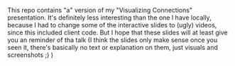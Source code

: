 This repo contains "a" version of my "Visualizing Connections" presentation. It's definitely less interesting than the one I have locally, because I had to change some of the interactive slides to (ugly) videos, since this included client code. But I hope that these slides will at least give you an reminder of tha talk (I think the slides only make sense once you seen it, there's basically no text or explanation on them, just visuals and screenshots ;) )